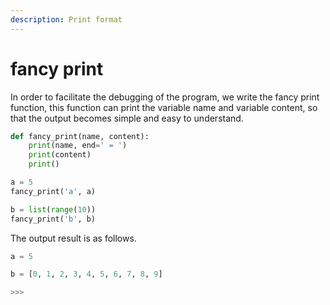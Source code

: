```yaml
---
description: Print format
---
```


# fancy print

In order to facilitate the debugging of the program, we write the fancy print function, this function can print the variable name and variable content, so that the output becomes simple and easy to understand.

```python
def fancy_print(name, content):
    print(name, end=' = ')
    print(content)
    print()

a = 5
fancy_print('a', a)

b = list(range(10))
fancy_print('b', b)
```

The output result is as follows.

```python
a = 5

b = [0, 1, 2, 3, 4, 5, 6, 7, 8, 9]

>>> 
```
